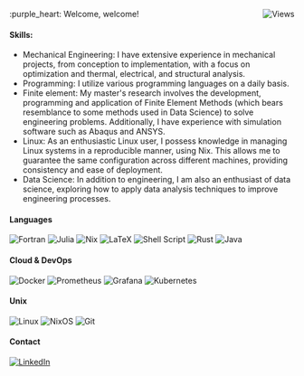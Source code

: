<p align="left"> 
  :purple_heart: Welcome, welcome! <img src="https://komarev.com/ghpvc/?username=rodrgz&color=6C63FF&style=flat-square&label=Views" align="right" alt="Views"><br>

#### Skills:
- Mechanical Engineering: I have extensive experience in mechanical projects, from conception to implementation, with a focus on optimization and thermal, electrical, and structural analysis.
- Programming: I utilize various programming languages on a daily basis.
- Finite element: My master's research involves the development, programming and application of Finite Element Methods (which bears resemblance to some methods used in Data Science) to solve engineering problems. Additionally, I have experience with simulation software such as Abaqus and ANSYS.
- Linux: As an enthusiastic Linux user, I possess knowledge in managing Linux systems in a reproducible manner, using Nix. This allows me to guarantee the same configuration across different machines, providing consistency and ease of deployment.
- Data Science: In addition to engineering, I am also an enthusiast of data science, exploring how to apply data analysis techniques to improve engineering processes.

#### Languages

![Fortran](https://img.shields.io/badge/Fortran-%23734F96.svg?style=for-the-badge&logo=fortran&logoColor=white)
![Julia](https://img.shields.io/badge/-Julia-9558B2?style=for-the-badge&logo=julia&logoColor=white) 
![Nix](https://img.shields.io/badge/NIX-5277C3.svg?style=for-the-badge&logo=NixOS&logoColor=white)
![LaTeX](https://img.shields.io/badge/latex-%23008080.svg?style=for-the-badge&logo=latex&logoColor=white)
![Shell Script](https://img.shields.io/badge/shell_script-%23121011.svg?style=for-the-badge&logo=gnu-bash&logoColor=white)
![Rust](https://img.shields.io/badge/rust-%23000000.svg?style=for-the-badge&logo=rust&logoColor=white)
![Java](https://img.shields.io/badge/java-%23ED8B00.svg?style=for-the-badge&logo=openjdk&logoColor=white)

#### Cloud & DevOps

![Docker](https://img.shields.io/badge/DOCKER-2496ED.svg?style=for-the-badge&logo=Docker&logoColor=white)
![Prometheus](https://img.shields.io/badge/PROMETHEUS-E6522C.svg?&style=for-the-badge&logo=Prometheus&logoColor=white) 
![Grafana](https://img.shields.io/badge/-GRAFANA-black?&style=for-the-badge&logo=grafana&logoColor=yellow)
![Kubernetes](https://img.shields.io/badge/KUBERNETES-326CE5.svg?style=for-the-badge&logo=Kubernetes&logoColor=white)


#### Unix
  
 ![Linux](https://img.shields.io/badge/Linux-FCC624?style=for-the-badge&logo=linux&logoColor=black)
 ![NixOS](https://img.shields.io/badge/NixOS-5277C3.svg?&style=for-the-badge&logo=nixos&logoColor=white)
 ![Git](https://img.shields.io/badge/git-%23F05033.svg?style=for-the-badge&logo=git&logoColor=white)

#### Contact

[![LinkedIn](https://img.shields.io/badge/LINKEDIN-0A66C2.svg?style=for-the-badge&logo=LinkedIn&logoColor=white)](https://www.linkedin.com/in/erik-rodrgz)
